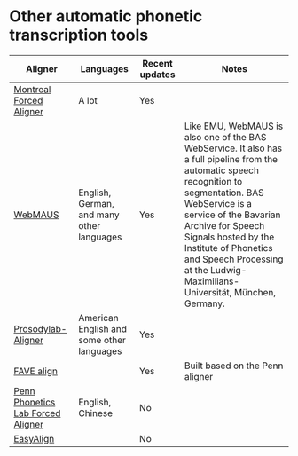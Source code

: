 # Other automatic phonetic transcription tools
| Aligner | Languages | Recent updates | Notes |
|---|---|---|---|
| [Montreal Forced Aligner](https://montreal-forced-aligner.readthedocs.io/en/latest/index.html) | A lot | Yes | |
| [WebMAUS](https://clarin.phonetik.uni-muenchen.de/BASWebServices/interface) | English, German, and many other languages | Yes | Like EMU, WebMAUS is also one of the BAS WebService. It also has a full pipeline from the automatic speech recognition to segmentation. BAS WebService is a service of the Bavarian Archive for Speech Signals hosted by the Institute of Phonetics and Speech Processing at the Ludwig-Maximilians-Universität, München, Germany.  |
| [Prosodylab-Aligner](https://prosodylab.cs.mcgill.ca/tools/aligner/) | American English and some other languages | Yes | |
| [FAVE align](https://github.com/JoFrhwld/FAVE/wiki/FAVE-align) |  | Yes | Built based on the Penn aligner |
| [Penn Phonetics Lab Forced Aligner](https://babel.ling.upenn.edu/phonetics/old_website_2015/p2fa/index.html) | English, Chinese | No | |
| [EasyAlign](http://latlcui.unige.ch/phonetique/easyalign.php) |  | No | |
